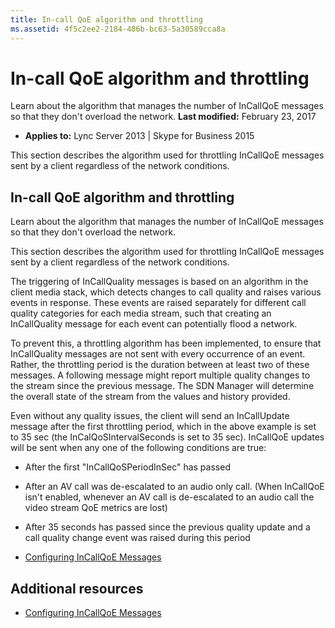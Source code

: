 ```yaml
---
title: In-call QoE algorithm and throttling
ms.assetid: 4f5c2ee2-2184-486b-bc63-5a30589cca8a
---
```



# In-call QoE algorithm and throttling
Learn about the algorithm that manages the number of InCallQoE messages so that they don't overload the network.
 **Last modified:** February 23, 2017
  
    
    

 * **Applies to:** Lync Server 2013 | Skype for Business 2015 
 
This section describes the algorithm used for throttling InCallQoE messages sent by a client regardless of the network conditions.
  
    
    


## In-call QoE algorithm and throttling

Learn about the algorithm that manages the number of InCallQoE messages so that they don't overload the network.
  
    
    
This section describes the algorithm used for throttling InCallQoE messages sent by a client regardless of the network conditions. 
  
    
    
The triggering of InCallQuality messages is based on an algorithm in the client media stack, which detects changes to call quality and raises various events in response. These events are raised separately for different call quality categories for each media stream, such that creating an InCallQuality message for each event can potentially flood a network. 
  
    
    
To prevent this, a throttling algorithm has been implemented, to ensure that InCallQuality messages are not sent with every occurrence of an event. Rather, the throttling period is the duration between at least two of these messages. A following message might report multiple quality changes to the stream since the previous message. The SDN Manager will determine the overall state of the stream from the values and history provided. 
  
    
    
Even without any quality issues, the client will send an InCallUpdate message after the first throttling period, which in the above example is set to 35 sec (the InCalQoSIntervalSeconds is set to 35 sec). InCallQoE updates will be sent when any one of the following conditions are true: 
  
    
    

- After the first "InCallQoSPeriodInSec" has passed
    
  
- After an AV call was de-escalated to an audio only call. (When InCallQoE isn't enabled, whenever an AV call is de-escalated to an audio call the video stream QoE metrics are lost)
    
  
- After 35 seconds has passed since the previous quality update and a call quality change event was raised during this period 
    
  
-  [Configuring InCallQoE Messages](configuring-incallqoe-messages.md)
    
  

## Additional resources
<a name="bk_addresources"> </a>


-  [Configuring InCallQoE Messages](configuring-incallqoe-messages.md)
    
  

